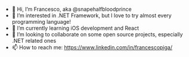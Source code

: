 - 👋 Hi, I’m Francesco, aka @snapehalfbloodprince
- 👀 I’m interested in .NET Framework, but I love to try almost every programming language!
- 🌱 I’m currently learning iOS development and React
- 💞️ I’m looking to collaborate on some open source projects, especially .NET related ones
- 📫 How to reach me: https://www.linkedin.com/in/francescopiga/

<!---
snapehalfbloodprince/snapehalfbloodprince is a ✨ special ✨ repository because its `README.md` (this file) appears on your GitHub profile.
You can click the Preview link to take a look at your changes.
--->
